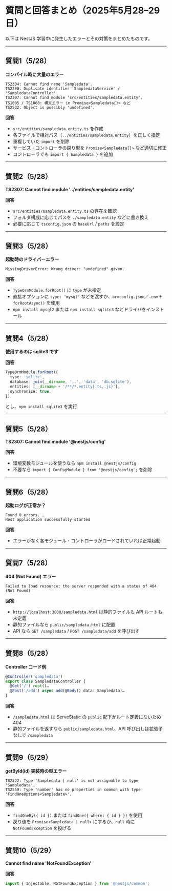 # 質問と回答まとめ（2025年5月28–29日）

以下は NestJS 学習中に発生したエラーとその対策をまとめたものです。

---

## 質問1（5/28）
**コンパイル時に大量のエラー**  
```text
TS2304: Cannot find name 'Sampledata'.
TS2300: Duplicate identifier 'SampledataService' / 'SampledataController'.
TS2307: Cannot find module 'src/entities/sampledata.entity'.
TS1005 / TS1068: 構文エラー in Promise<Sampledata{}> など
TS2532: Object is possibly 'undefined'.
```

**回答**  
- `src/entities/sampledata.entity.ts` を作成  
- 各ファイルで相対パス（`../entities/sampledata.entity`）を正しく指定  
- 重複していた `import` を削除  
- サービス・コントローラの戻り型を `Promise<Sampledata[]>` など適切に修正  
- コントローラでも `import { Sampledata }` を追加  

---

## 質問2（5/28）
**TS2307: Cannot find module '../entities/sampledata.entity'**

**回答**  
- `src/entities/sampledata.entity.ts` の存在を確認  
- フォルダ構成に応じてパスを `./sampledata.entity` などに書き換え  
- 必要に応じて `tsconfig.json` の `baseUrl` / `paths` を設定  

---

## 質問3（5/28）
**起動時のドライバーエラー**  
```text
MissingDriverError: Wrong driver: "undefined" given.
```

**回答**  
- `TypeOrmModule.forRoot()` に `type` が未指定  
- 直接オプションに `type: 'mysql'` などを渡すか、`ormconfig.json`／`.env`＋`forRootAsync()` を使用  
- `npm install mysql2` または `npm install sqlite3` などドライバをインストール  

---

## 質問4（5/28）
**使用するのは sqlite3 です**

**回答**  
```ts
TypeOrmModule.forRoot({
  type: 'sqlite',
  database: join(__dirname, '..', 'data', 'db.sqlite'),
  entities: [__dirname + '/**/*.entity{.ts,.js}'],
  synchronize: true,
})
```  
とし、`npm install sqlite3` を実行  

---

## 質問5（5/28）
**TS2307: Cannot find module '@nestjs/config'**

**回答**  
- 環境変数モジュールを使うなら `npm install @nestjs/config`  
- 不要なら `import { ConfigModule } from '@nestjs/config';` を削除  

---

## 質問6（5/28）
**起動ログが正常か？**  
```
Found 0 errors. …
Nest application successfully started
```

**回答**  
- エラーがなく各モジュール・コントローラがロードされていれば正常起動  

---

## 質問7（5/28）
**404 (Not Found) エラー**  
```
Failed to load resource: the server responded with a status of 404 (Not Found)
```

**回答**  
- `http://localhost:3000/sampledata.html` は静的ファイルも API ルートも未定義  
- 静的ファイルなら `public/sampledata.html` に配置  
- API なら `GET /sampledata` / `POST /sampledata/add` を呼び出す  

---

## 質問8（5/28）
**Controller コード例**  
```ts
@Controller('sampledata')
export class SampledataController {
  @Get('/') root()…
  @Post('/add') async add(@Body() data: Sampledata)…
}
```

**回答**  
- `/sampledata.html` は ServeStatic の `public` 配下かルート定義にないため 404  
- 静的ファイルを返すなら `public/sampledata.html`、API 呼び出しは拡張子なしで `/sampledata`  

---

## 質問9（5/29）
**getById(id) 実装時の型エラー**  
```text
TS2322: Type 'Sampledata | null' is not assignable to type 'Sampledata'.
TS2559: Type 'number' has no properties in common with type 'FindOneOptions<Sampledata>'.
```

**回答**  
- `findOneBy({ id })` または `findOne({ where: { id } })` を使用  
- 戻り値を `Promise<Sampledata | null>` にするか、`null` 時に `NotFoundException` を投げる  

---

## 質問10（5/29）
**Cannot find name 'NotFoundException'**

**回答**  
```ts
import { Injectable, NotFoundException } from '@nestjs/common';
```  

